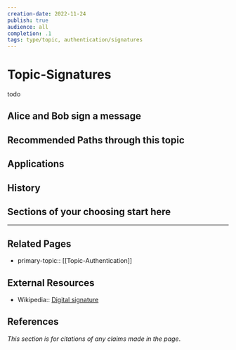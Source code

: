 ```yaml
---
creation-date: 2022-11-24
publish: true
audience: all
completion: .1
tags: type/topic, authentication/signatures
---
```

# Topic-Signatures
todo

## Alice and Bob sign a message

## Recommended Paths through this topic

## Applications

## History

## Sections of your choosing start here


---
## Related Pages
- primary-topic:: [[Topic-Authentication]]

## External Resources
- Wikipedia:: [Digital signature](https://en.wikipedia.org/wiki/Digital_signatures)

## References
*This section is for citations of any claims made in the page*.
